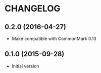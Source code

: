 CHANGELOG
=========

0.2.0 (2016-04-27)
------------------

 * Make compatible with CommonMark 0.13

0.1.0 (2015-09-28)
------------------

 * Initial version

